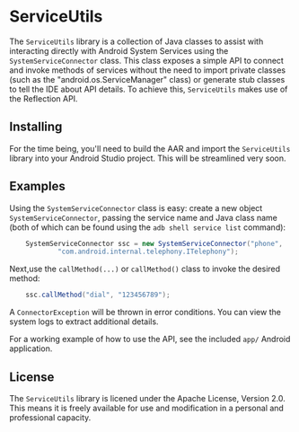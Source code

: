 ServiceUtils
============
The `ServiceUtils` library is a collection of Java classes to assist with interacting directly with Android System Services using the `SystemServiceConnector` class. This class exposes a simple API to connect and invoke methods of services without the need to import private classes (such as the "android.os.ServiceManager" class) or generate stub classes to tell the IDE about API details. To achieve this, `ServiceUtils` makes use of the Reflection API.

Installing
----------
For the time being, you'll need to build the AAR and import the `ServiceUtils` library into your Android Studio project. This will be streamlined very soon.

Examples
--------
Using the `SystemServiceConnector` class is easy: create a new object `SystemServiceConnector`, passing the service name and Java class name (both of which can be found using the `adb shell service list` command):

```java
    SystemServiceConnector ssc = new SystemServiceConnector("phone",
            "com.android.internal.telephony.ITelephony");
```

Next,use the `callMethod(...)` or `callMethod()` class to invoke the desired method:

```java
    ssc.callMethod("dial", "123456789");
```

A `ConnectorException` will be thrown in error conditions. You can view the system logs to extract additional details.

For a working example of how to use the API, see the included `app/` Android application.

License
-------
The `ServiceUtils` library  is licened under the Apache License, Version 2.0. This means it is freely available for use and modification in a personal and professional capacity.
